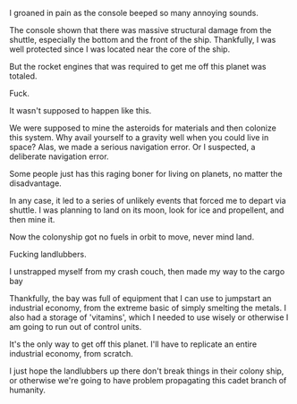 I groaned in pain as the console beeped so many annoying sounds.

The console shown that there was massive structural damage from the shuttle, especially the bottom and the front of the ship. Thankfully, I was well protected since I was located near the core of the ship.

But the rocket engines that was required to get me off this planet was totaled.

Fuck.

It wasn't supposed to happen like this.

We were supposed to mine the asteroids for materials and then colonize this system. Why avail yourself to a gravity well when you could live in space? Alas, we made a serious navigation error. Or I suspected, a deliberate navigation error.

Some people just has this raging boner for living on planets, no matter the disadvantage.

In any case, it led to a series of unlikely events that forced me to depart via shuttle. I was planning to land on its moon, look for ice and propellent, and then mine it.

Now the colonyship got no fuels in orbit to move, never mind land.

Fucking landlubbers.

I unstrapped myself from my crash couch, then made my way to the cargo bay

Thankfully, the bay was full of equipment that I can use to jumpstart an industrial economy, from the extreme basic of simply smelting the metals. I also had a storage of 'vitamins', which I needed to use wisely or otherwise I am going to run out of control units.

It's the only way to get off this planet. I'll have to replicate an entire industrial economy, from scratch.

I just hope the landlubbers up there don't break things in their colony ship, or otherwise we're going to have problem propagating this cadet branch of humanity.
